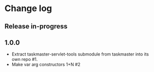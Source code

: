 # Change log

## Release in-progress

## 1.0.0

* Extract taskmaster-servlet-tools submodule from taskmaster into its own repo #1.
* Make var arg constructors 1+N #2
